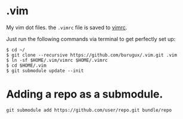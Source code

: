 .vim
====

My vim dot files. the `.vimrc` file is saved to [vimrc](https://github.com/burugux/.vim/blob/master/vimrc).

Just run the following commands via terminal to get perfectly set up:

```console
$ cd ~/
$ git clone --recursive https://github.com/burugux/.vim.git .vim
$ ln -sf $HOME/.vim/vimrc $HOME/.vimrc
$ cd $HOME/.vim
$ git submodule update --init
```
Adding a repo as a submodule.
==============================
```git submodule add https://github.com/user/repo.git bundle/repo```
